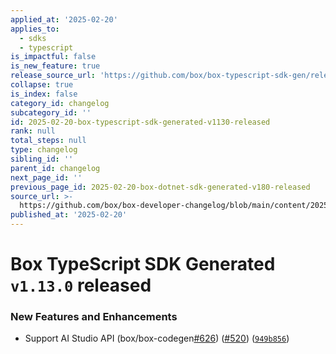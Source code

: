 ```yaml
---
applied_at: '2025-02-20'
applies_to:
  - sdks
  - typescript
is_impactful: false
is_new_feature: true
release_source_url: 'https://github.com/box/box-typescript-sdk-gen/releases/tag/v1.13.0'
collapse: true
is_index: false
category_id: changelog
subcategory_id: ''
id: 2025-02-20-box-typescript-sdk-generated-v1130-released
rank: null
total_steps: null
type: changelog
sibling_id: ''
parent_id: changelog
next_page_id: ''
previous_page_id: 2025-02-20-box-dotnet-sdk-generated-v180-released
source_url: >-
  https://github.com/box/box-developer-changelog/blob/main/content/2025/02-20-box-typescript-sdk-generated-v1130-released.md
published_at: '2025-02-20'
---
```

# Box TypeScript SDK Generated `v1.13.0` released

### New Features and Enhancements

* Support AI Studio API (box/box-codegen[#626][1]) ([#520][2]) ([`949b856`][3])

[1]: https://github.com/box/box-typescript-sdk-gen/issues/626

[2]: https://github.com/box/box-typescript-sdk-gen/issues/520

[3]: https://github.com/box/box-typescript-sdk-gen/commit/949b856ce1d77b1aa425b91b46440b46b383438a